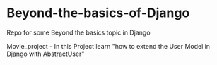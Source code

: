 # Beyond-the-basics-of-Django
Repo for some Beyond the basics topic in Django 


Movie_project -  In this Project learn "how to extend the User Model in Django with AbstractUser"